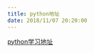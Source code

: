 ```yaml
---
title: python地址
date: 2018/11/07 20:20:00
---
```


[python学习地址](https://www.liaoxuefeng.com/wiki/0014316089557264a6b348958f449949df42a6d3a2e542c000 "python学习地址")
